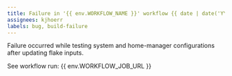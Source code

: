 ```yaml
---
title: Failure in '{{ env.WORKFLOW_NAME }}' workflow {{ date | date('YYYY-MM-DD') }}
assignees: kjhoerr
labels: bug, build-failure
---
```

Failure occurred while testing system and home-manager configurations after updating flake inputs.

See workflow run: {{ env.WORKFLOW_JOB_URL }}
